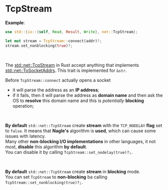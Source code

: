 # TcpStream
**Example**:
```rust
use std::{io::{self, Read, Result, Write}, net::TcpStream};

let mut stream = TcpStream::connect(addr)?;
stream.set_nonblocking(true)?;
```

<br>

The [std::net::TcpStream](https://doc.rust-lang.org/std/net/struct.TcpStream.html) in Rust accept anything that implements [std::net::ToSocketAddrs](https://doc.rust-lang.org/std/net/trait.ToSocketAddrs.html). This trait is implemented for `&str`.<br>

Before `TcpStream::connect` actually opens a socket
- it will parse the address as an **IP address**;
- if it fails, then it will parse the address as **domain name** and then ask the OS to **resolve** this domain name and this is *potentially* **blocking** operation;

<br>

**By default** `std::net::TcpStream` create **stream** with the `TCP_NODELAY` **flag** set to `false`. It means that **Nagle's** algorithm is **used**, which can cause some issues with latency.<br>
Many other **non-blocking I/O implementations** in other languages, it not most, **disable** this algorithm **by default**.<br>
You can disable it by calling `TcpStream::set_nodelay(true)?;`.<br>

<br>

**By default** `std::net::TcpStream` create **stream** in **blocking** mode.<br>
You can set `TcpStream` to **non-blocking** ba calling `TcpStream::set_nonblocking(true)?;`.<br>